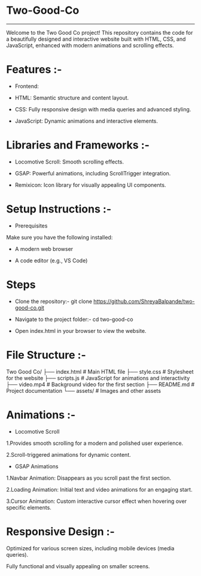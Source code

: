 # Two-Good-Co
-------------------------------------------------------------------------------------------------------------------------------------------------------------------------------------------
Welcome to the Two Good Co project! This repository contains the code for a beautifully designed and interactive website built with HTML, CSS, and JavaScript, enhanced with modern animations and scrolling effects.

# Features :-

* Frontend:

* HTML: Semantic structure and content layout.

* CSS: Fully responsive design with media queries and advanced styling.

* JavaScript: Dynamic animations and interactive elements.


# Libraries and Frameworks :-

* Locomotive Scroll: Smooth scrolling effects.

* GSAP: Powerful animations, including ScrollTrigger integration.

* Remixicon: Icon library for visually appealing UI components.


# Setup Instructions :-

* Prerequisites

Make sure you have the following installed:

* A modern web browser

* A code editor (e.g., VS Code)

# Steps

* Clone the repository:- git clone https://github.com/ShreyaBalpande/two-good-co.git

* Navigate to the project folder:- cd two-good-co

* Open index.html in your browser to view the website.


# File Structure :-
  
  Two Good Co/
├── index.html       # Main HTML file
├── style.css        # Stylesheet for the website
├── scripts.js       # JavaScript for animations and interactivity
├── video.mp4        # Background video for the first section
├── README.md        # Project documentation
└── assets/          # Images and other assets

# Animations :-

* Locomotive Scroll

1.Provides smooth scrolling for a modern and polished user experience.

2.Scroll-triggered animations for dynamic content.

* GSAP Animations

1.Navbar Animation: Disappears as you scroll past the first section.

2.Loading Animation: Initial text and video animations for an engaging start.

3.Cursor Animation: Custom interactive cursor effect when hovering over specific elements.


# Responsive Design :-

Optimized for various screen sizes, including mobile devices (media queries).

Fully functional and visually appealing on smaller screens.
